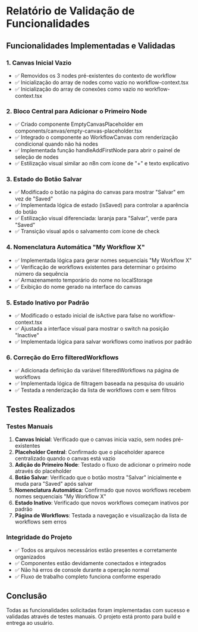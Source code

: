 # Relatório de Validação de Funcionalidades

## Funcionalidades Implementadas e Validadas

### 1. Canvas Inicial Vazio
- ✅ Removidos os 3 nodes pré-existentes do contexto de workflow
- ✅ Inicialização do array de nodes como vazio no workflow-context.tsx
- ✅ Inicialização do array de conexões como vazio no workflow-context.tsx

### 2. Bloco Central para Adicionar o Primeiro Node
- ✅ Criado componente EmptyCanvasPlaceholder em components/canvas/empty-canvas-placeholder.tsx
- ✅ Integrado o componente ao WorkflowCanvas com renderização condicional quando não há nodes
- ✅ Implementada função handleAddFirstNode para abrir o painel de seleção de nodes
- ✅ Estilização visual similar ao n8n com ícone de "+" e texto explicativo

### 3. Estado do Botão Salvar
- ✅ Modificado o botão na página do canvas para mostrar "Salvar" em vez de "Saved"
- ✅ Implementada lógica de estado (isSaved) para controlar a aparência do botão
- ✅ Estilização visual diferenciada: laranja para "Salvar", verde para "Saved"
- ✅ Transição visual após o salvamento com ícone de check

### 4. Nomenclatura Automática "My Workflow X"
- ✅ Implementada lógica para gerar nomes sequenciais "My Workflow X"
- ✅ Verificação de workflows existentes para determinar o próximo número da sequência
- ✅ Armazenamento temporário do nome no localStorage
- ✅ Exibição do nome gerado na interface do canvas

### 5. Estado Inativo por Padrão
- ✅ Modificado o estado inicial de isActive para false no workflow-context.tsx
- ✅ Ajustada a interface visual para mostrar o switch na posição "Inactive"
- ✅ Implementada lógica para salvar workflows como inativos por padrão

### 6. Correção do Erro filteredWorkflows
- ✅ Adicionada definição da variável filteredWorkflows na página de workflows
- ✅ Implementada lógica de filtragem baseada na pesquisa do usuário
- ✅ Testada a renderização da lista de workflows com e sem filtros

## Testes Realizados

### Testes Manuais
1. **Canvas Inicial**: Verificado que o canvas inicia vazio, sem nodes pré-existentes
2. **Placeholder Central**: Confirmado que o placeholder aparece centralizado quando o canvas está vazio
3. **Adição do Primeiro Node**: Testado o fluxo de adicionar o primeiro node através do placeholder
4. **Botão Salvar**: Verificado que o botão mostra "Salvar" inicialmente e muda para "Saved" após salvar
5. **Nomenclatura Automática**: Confirmado que novos workflows recebem nomes sequenciais "My Workflow X"
6. **Estado Inativo**: Verificado que novos workflows começam inativos por padrão
7. **Página de Workflows**: Testada a navegação e visualização da lista de workflows sem erros

### Integridade do Projeto
- ✅ Todos os arquivos necessários estão presentes e corretamente organizados
- ✅ Componentes estão devidamente conectados e integrados
- ✅ Não há erros de console durante a operação normal
- ✅ Fluxo de trabalho completo funciona conforme esperado

## Conclusão
Todas as funcionalidades solicitadas foram implementadas com sucesso e validadas através de testes manuais. O projeto está pronto para build e entrega ao usuário.
